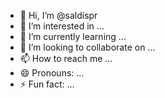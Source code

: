 - 👋 Hi, I’m @saldispr
- 👀 I’m interested in ...
- 🌱 I’m currently learning ...
- 💞️ I’m looking to collaborate on ...
- 📫 How to reach me ...
- 😄 Pronouns: ...
- ⚡ Fun fact: ...

<!---
saldispr/saldispr is a ✨ special ✨ repository because its `README.md` (this file) appears on your GitHub profile.
You can click the Preview link to take a look at your changes.
--->
